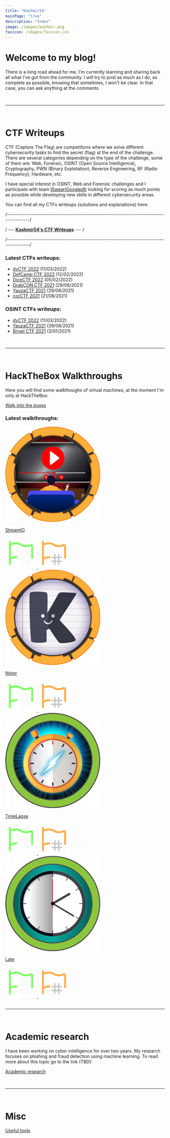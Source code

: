 ```yaml
---
title: "Kashmir54"
mainPage: "true"
description: "Index"
image: /images/kashmir.png
favicon: /images/favicon.ico
---
```


# Welcome to my blog!

There is a long road ahead for me. I'm currently learning and sharing back all what I've got from the community.
I will try to post as much as I do, as complete as possible, knowing that sometimes, I won't be clear. In that case, you can ask anything at the comments.

<div class="banners">
	<div class="hack" width="48%"><script src="https://www.hackthebox.eu/badge/365669"></script></div>
	<div width="48%"><script src="https://tryhackme.com/badge/167590"></script></div>
</div>

<br>

---

<br>

# CTF Writeups

CTF (Capture The Flag) are competitions where we solve different cybersecurity tasks to find the secret (flag) at the end of the challenge. There are several categories depending on the type of the challenge, some of them are: Web, Forensic, OSINT (Open Source Intelligence), Cryptography, PWN (Binary Explotation), Reverse Engineering, RF (Radio Frequency), Hardware, etc. 

I have special interest in OSINT, Web and Forensic challenges and I participate with team [ISwearIGoogledIt](https://ctftime.org/team/109689) looking for scoring as much points as possible while developing new skills in different cybersecurity areas.

You can find all my CTFs writeups (solutions and explanations) here: 

/-----------------------------------------------------------------------------------------/

/ --- [**Kashmir54's CTF Writeups**](/ctfs) --- /

/-----------------------------------------------------------------------------------------/

### Latest CTFs writeups:

- [dvCTF 2022](/ctfs/dvCTF2022) (11/03/2022)
- [DefCamp CTF 2022](/ctfs/DefCampCTF2022) (12/02/2022)
- [DiceCTF 2022](/ctfs/DiceCTF2022) (05/02/2022)
- [GrabCON CTF 2021](/ctfs/GrabCON) (29/08/2021)
- [YauzaCTF 2021](/ctfs/YauzaCTF2021) (29/08/2021)
- [corCTF 2021](/ctfs/corCTF2021) (21/08/2021)


### OSINT CTFs writeups:

- [dvCTF 2022](/ctfs/dvCTF2022) (11/03/2022)
- [YauzaCTF 2021](/ctfs/YauzaCTF2021) (29/08/2021)
- [Brixel CTF 2021](/ctfs/Brixel#visit-limburg-1) (3/01/2021)

<br>

---

<br>

# HackTheBox Walkthroughs

Here you will find some walkthoughs of virtual machines, at the moment I'm only at HackTheBox:

[Walk into the boxes](/walkthroughs)

### Latest walkthroughs:

<div class="grid">

<a class="box" href="/walkthroughs/hackthebox/streamio">
	<div class="box">
		<div class="card-logo">
			<img class="logo" src="/images/walkthroughs/hackthebox/streamio/logo.png"/>
		</div>
		<div class="card-text">
			<p>StreamIO</p>
			<img class="flag" src="/images/ic-userflag.png">
			<img class="flag" src="/images/ic-rootflag.png">
		</div>
	</div>
</a>


<a class="box" href="/walkthroughs/hackthebox/noter">
	<div class="box">
		<div class="card-logo">
			<img class="logo" src="/images/walkthroughs/hackthebox/noter/logo.png"/>
		</div>
		<div class="card-text">
			<p>Noter</p>
			<img class="flag" src="/images/ic-userflag.png">
			<img class="flag" src="/images/ic-rootflag.png">
		</div>
	</div>
</a>

<a class="box" href="/walkthroughs/hackthebox/timelapse">
	<div class="box">
		<div class="card-logo">
			<img class="logo" src="/images/walkthroughs/hackthebox/timelapse/logo.png"/>
		</div>
		<div class="card-text">
			<p>TimeLapse</p>
			<img class="flag" src="/images/ic-userflag.png">
			<img class="flag" src="/images/ic-rootflag.png">
		</div>
	</div>
</a>

<a class="box" href="/walkthroughs/hackthebox/late">
	<div class="box">
		<div class="card-logo">
			<img class="logo" src="/images/walkthroughs/hackthebox/late/logo.png"/>
		</div>
		<div class="card-text">
			<p>Late</p>
			<img class="flag" src="/images/ic-userflag.png">
			<img class="flag" src="/images/ic-rootflag.png">
		</div>
	</div>
</a>

</div>

<br>

---

<br>

# Academic research

I have been working on cyber intelligence for over two years. My research focuses on phishing and fraud detection using machine learning.
To read more about this topic go to the link (TBD):

[Academic research](/academic)

<br>

---

<br>

# Misc

[Useful tools](/misc)

<br>
